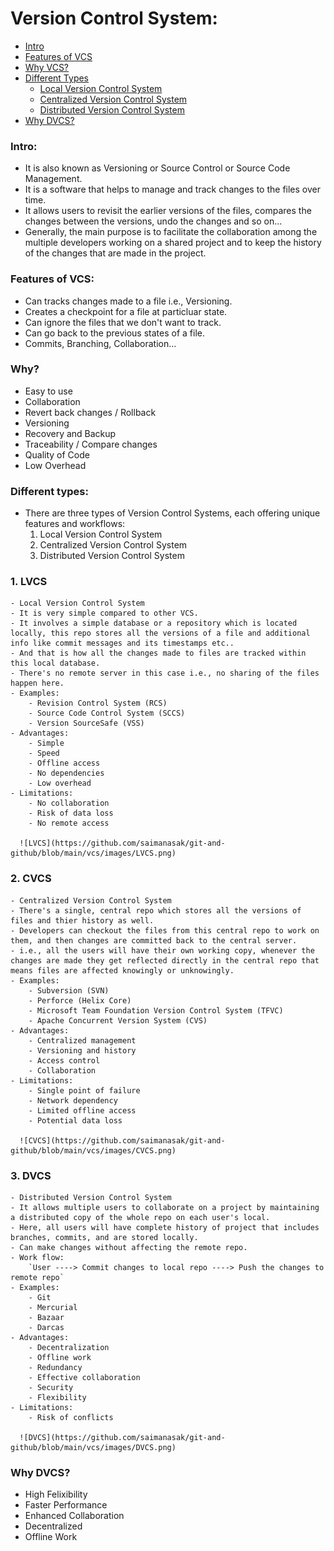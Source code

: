 # Version Control System:  
- [ Intro ](#intro)
- [ Features of VCS ](#features-of-vcs)
- [ Why VCS? ](#why)
- [ Different Types ](#different-types)
    - [ Local Version Control System ](#1-lvcs)
    - [ Centralized Version Control System ](#2-cvcs)
    - [ Distributed Version Control System ](#3-dvcs)
- [ Why DVCS? ](#why-dvcs)

<a name="intro"></a>
### Intro:  
- It is also known as Versioning or Source Control or Source Code Management.  
- It is a software that helps to manage and track changes to the files over time.  
- It allows users to revisit the earlier versions of the files, compares the changes between the versions, undo the changes and so on...  
- Generally, the main purpose is to facilitate the collaboration among the multiple developers working on a shared project and to keep the history of the changes that are made in the project.  

<a name="features"></a>
### Features of VCS:  
- Can tracks changes made to a file i.e., Versioning.  
- Creates a checkpoint for a file at particluar state.  
- Can ignore the files that we don't want to track.  
- Can go back to the previous states of a file.  
- Commits, Branching, Collaboration...  

<a name="why"></a>
### Why?  
- Easy to use  
- Collaboration  
- Revert back changes / Rollback  
- Versioning  
- Recovery and Backup  
- Traceability / Compare changes  
- Quality of Code  
- Low Overhead  

<a name="types"></a>
### Different types:    
- There are three types of Version Control Systems, each offering unique features and workflows:  
    1. Local Version Control System  
    2. Centralized Version Control System  
    3. Distributed Version Control System

<a name="lvcs"></a>
### 1. **LVCS**  
    - Local Version Control System  
    - It is very simple compared to other VCS.  
    - It involves a simple database or a repository which is located locally, this repo stores all the versions of a file and additional info like commit messages and its timestamps etc..  
    - And that is how all the changes made to files are tracked within this local database.  
    - There's no remote server in this case i.e., no sharing of the files happen here.  
    - Examples:  
        - Revision Control System (RCS)  
        - Source Code Control System (SCCS)  
        - Version SourceSafe (VSS)  
    - Advantages:  
        - Simple  
        - Speed  
        - Offline access  
        - No dependencies  
        - Low overhead  
    - Limitations:  
        - No collaboration  
        - Risk of data loss  
        - No remote access  

      ![LVCS](https://github.com/saimanasak/git-and-github/blob/main/vcs/images/LVCS.png)  

<a name="cvcs"></a>
### 2. **CVCS**  
    - Centralized Version Control System  
    - There's a single, central repo which stores all the versions of files and thier history as well.  
    - Developers can checkout the files from this central repo to work on them, and then changes are committed back to the central server.  
    - i.e., all the users will have their own working copy, whenever the changes are made they get reflected directly in the central repo that means files are affected knowingly or unknowingly.  
    - Examples:  
        - Subversion (SVN)  
        - Perforce (Helix Core)  
        - Microsoft Team Foundation Version Control System (TFVC)  
        - Apache Concurrent Version System (CVS)  
    - Advantages:  
        - Centralized management  
        - Versioning and history  
        - Access control  
        - Collaboration  
    - Limitations:  
        - Single point of failure  
        - Network dependency  
        - Limited offline access  
        - Potential data loss  
     
      ![CVCS](https://github.com/saimanasak/git-and-github/blob/main/vcs/images/CVCS.png)    

<a name="dvcs"></a>
### 3. **DVCS**  
    - Distributed Version Control System  
    - It allows multiple users to collaborate on a project by maintaining a distributed copy of the whole repo on each user's local.  
    - Here, all users will have complete history of project that includes branches, commits, and are stored locally.  
    - Can make changes without affecting the remote repo.  
    - Work flow:  
        `User ----> Commit changes to local repo ----> Push the changes to remote repo`  
    - Examples:  
        - Git  
        - Mercurial  
        - Bazaar  
        - Darcas  
    - Advantages:  
        - Decentralization  
        - Offline work  
        - Redundancy  
        - Effective collaboration  
        - Security  
        - Flexibility  
    - Limitations:  
        - Risk of conflicts  
    
      ![DVCS](https://github.com/saimanasak/git-and-github/blob/main/vcs/images/DVCS.png)    

<a name="why dvcs"></a>
### Why DVCS?  
- High Felixibility
- Faster Performance
- Enhanced Collaboration
- Decentralized
- Offline Work